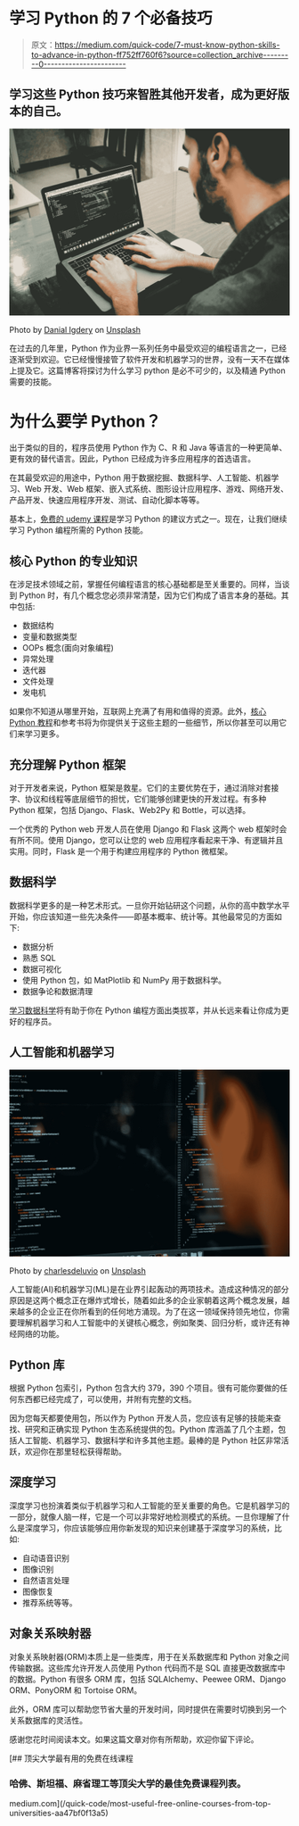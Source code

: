 # 学习 Python 的 7 个必备技巧

> 原文：<https://medium.com/quick-code/7-must-know-python-skills-to-advance-in-python-ff752ff760f6?source=collection_archive---------0----------------------->

## 学习这些 Python 技巧来智胜其他开发者，成为更好版本的自己。

![](img/c5f9465337f431beda110fcfc2fe44e4.png)

Photo by [Danial Igdery](https://unsplash.com/@ricaros?utm_source=medium&utm_medium=referral) on [Unsplash](https://unsplash.com?utm_source=medium&utm_medium=referral)

在过去的几年里，Python 作为业界一系列任务中最受欢迎的编程语言之一，已经逐渐受到欢迎。它已经慢慢接管了软件开发和机器学习的世界，没有一天不在媒体上提及它。这篇博客将探讨为什么学习 python 是必不可少的，以及精通 Python 需要的技能。

# 为什么要学 Python？

出于类似的目的，程序员使用 Python 作为 C、R 和 Java 等语言的一种更简单、更有效的替代语言。因此，Python 已经成为许多应用程序的首选语言。

在其最受欢迎的用途中，Python 用于数据挖掘、数据科学、人工智能、机器学习、Web 开发、Web 框架、嵌入式系统、图形设计应用程序、游戏、网络开发、产品开发、快速应用程序开发、测试、自动化脚本等等。

基本上，[免费的 udemy 课程](https://coursesity.com/provider/free/udemy-courses)是学习 Python 的建议方式之一。现在，让我们继续学习 Python 编程所需的 Python 技能。

## 核心 Python 的专业知识

在涉足技术领域之前，掌握任何编程语言的核心基础都是至关重要的。同样，当谈到 Python 时，有几个概念您必须非常清楚，因为它们构成了语言本身的基础。其中包括:

*   数据结构
*   变量和数据类型
*   OOPs 概念(面向对象编程)
*   异常处理
*   迭代器
*   文件处理
*   发电机

如果你不知道从哪里开始，互联网上充满了有用和值得的资源。此外，[核心 Python 教程](https://coursesity.com/free-tutorials-learn/python)和参考书将为你提供关于这些主题的一些细节，所以你甚至可以用它们来学习更多。

## 充分理解 Python 框架

对于开发者来说，Python 框架是救星。它们的主要优势在于，通过消除对套接字、协议和线程等底层细节的担忧，它们能够创建更快的开发过程。有多种 Python 框架，包括 Django、Flask、Web2Py 和 Bottle，可以选择。

一个优秀的 Python web 开发人员在使用 Django 和 Flask 这两个 web 框架时会有所不同。使用 Django，您可以让您的 web 应用程序看起来干净、有逻辑并且实用。同时，Flask 是一个用于构建应用程序的 Python 微框架。

## 数据科学

数据科学更多的是一种艺术形式。一旦你开始钻研这个问题，从你的高中数学水平开始，你应该知道一些先决条件——即基本概率、统计等。其他最常见的方面如下:

*   数据分析
*   熟悉 SQL
*   数据可视化
*   使用 Python 包，如 MatPlotlib 和 NumPy 用于数据科学。
*   数据争论和数据清理

[学习数据科学](https://coursesity.com/free-tutorials-learn/data-science)将有助于你在 Python 编程方面出类拔萃，并从长远来看让你成为更好的程序员。

## 人工智能和机器学习

![](img/c52a59a6c3c58e05da27659882956d81.png)

Photo by [charlesdeluvio](https://unsplash.com/@charlesdeluvio?utm_source=medium&utm_medium=referral) on [Unsplash](https://unsplash.com?utm_source=medium&utm_medium=referral)

人工智能(AI)和机器学习(ML)是在业界引起轰动的两项技术。造成这种情况的部分原因是这两个概念正在爆炸式增长，随着如此多的企业家朝着这两个概念发展，越来越多的企业正在你所看到的任何地方涌现。为了在这一领域保持领先地位，你需要理解机器学习和人工智能中的关键核心概念，例如聚类、回归分析，或许还有神经网络的功能。

## Python 库

根据 Python 包索引，Python 包含大约 379，390 个项目。很有可能你要做的任何东西都已经完成了，可以使用，并附有完整的文档。

因为您每天都要使用包，所以作为 Python 开发人员，您应该有足够的技能来查找、研究和正确实现 Python 生态系统提供的包。Python 库涵盖了几个主题，包括人工智能、机器学习、数据科学和许多其他主题。最棒的是 Python 社区非常活跃，欢迎你在那里轻松获得帮助。

## 深度学习

深度学习也扮演着类似于机器学习和人工智能的至关重要的角色。它是机器学习的一部分，就像人脑一样，它是一个可以非常好地检测模式的系统。一旦你理解了什么是深度学习，你应该能够应用你新发现的知识来创建基于深度学习的系统，比如:

*   自动语音识别
*   图像识别
*   自然语言处理
*   图像恢复
*   推荐系统等等。

## 对象关系映射器

对象关系映射器(ORM)本质上是一些类库，用于在关系数据库和 Python 对象之间传输数据。这些库允许开发人员使用 Python 代码而不是 SQL 直接更改数据库中的数据。Python 有很多 ORM 库，包括 SQLAlchemy、Peewee ORM、Django ORM、PonyORM 和 Tortoise ORM。

此外，ORM 库可以帮助您节省大量的开发时间，同时提供在需要时切换到另一个关系数据库的灵活性。

感谢您花时间阅读本文。如果这篇文章对你有所帮助，欢迎你留下评论。

[](/quick-code/most-useful-free-online-courses-from-top-universities-aa47bf0f13a5) [## 顶尖大学最有用的免费在线课程

### 哈佛、斯坦福、麻省理工等顶尖大学的最佳免费课程列表。

medium.com](/quick-code/most-useful-free-online-courses-from-top-universities-aa47bf0f13a5)
